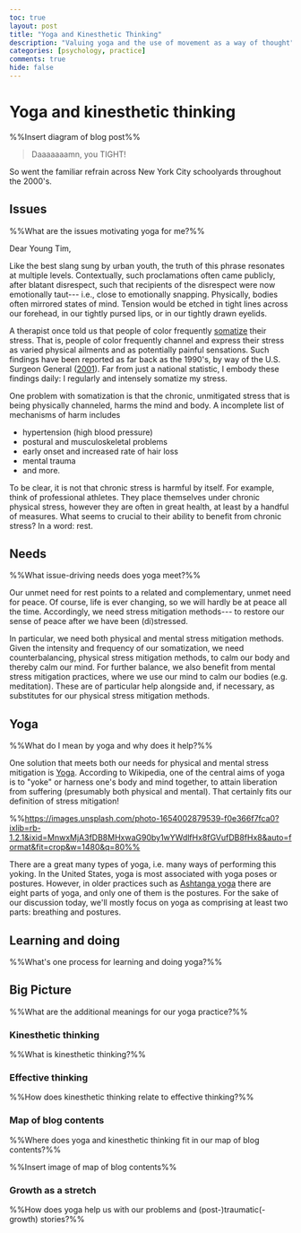 ```yaml
---
toc: true
layout: post
title: "Yoga and Kinesthetic Thinking"
description: "Valuing yoga and the use of movement as a way of thought"
categories: [psychology, practice]
comments: true
hide: false
---
```


# Yoga and kinesthetic thinking

%%Insert diagram of blog post%%

> Daaaaaaamn, you TIGHT!

So went the familiar refrain across New York City schoolyards
throughout the 2000's.


## Issues
%%What are the issues motivating yoga for me?%%

Dear Young Tim,

Like the best slang sung by urban youth,
the truth of this phrase resonates at multiple levels.
Contextually, such proclamations often came publicly,
after blatant disrespect,
such that recipients of the disrespect were now emotionally taut---
i.e., close to emotionally snapping.
Physically, bodies often mirrored states of mind.
Tension would be etched in tight lines across our forehead,
in our tightly pursed lips, or in our tightly drawn eyelids.

A therapist once told us that people of color
frequently [somatize](https://en.wikipedia.org/wiki/Somatization) their stress.
That is, people of color frequently channel and express their stress
as varied physical ailments and as potentially painful sensations.
Such findings have been reported as far back as the 1990's,
by way of the U.S. Surgeon General ([2001](https://www.ncbi.nlm.nih.gov/books/NBK44243/pdf/Bookshelf_NBK44243.pdf)).
Far from just a national statistic,
I embody these findings daily:
I regularly and intensely somatize my stress.

One problem with somatization is that
the chronic, unmitigated stress that is being physically channeled,
harms the mind and body.
A incomplete list of mechanisms of harm includes

- hypertension (high blood pressure)
- postural and musculoskeletal problems
- early onset and increased rate of hair loss
- mental trauma
- and more.

To be clear, it is not that chronic stress is harmful by itself.
For example, think of professional athletes.
They place themselves under chronic physical stress,
however they are often in great health,
at least by a handful of measures.
What seems to crucial to their ability to benefit from chronic stress?
In a word: rest.


## Needs
%%What issue-driving needs does yoga meet?%%

Our unmet need for rest points to a related and complementary,
unmet need for peace.
Of course, life is ever changing,
so we will hardly be at peace all the time.
Accordingly, we need stress mitigation methods---
to restore our sense of peace after we have been (di)stressed.

In particular, we need both physical and mental stress mitigation methods.
Given the intensity and frequency of our somatization,
we need counterbalancing, physical stress mitigation methods,
to calm our body and thereby calm our mind.
For further balance, we also benefit from mental stress mitigation practices,
where we use our mind to calm our bodies (e.g. meditation).
These are of particular help alongside
and, if necessary, as substitutes for our physical stress mitigation methods.


## Yoga
%%What do I mean by yoga and why does it help?%%

One solution that meets both our needs
for physical and mental stress mitigation
is [Yoga](https://en.wikipedia.org/wiki/Yoga).
According to Wikipedia,
one of the central aims of yoga is to "yoke" or harness one's body and mind together,
to attain liberation from suffering (presumably both physical and mental).
That certainly fits our definition of stress mitigation!

%%https://images.unsplash.com/photo-1654002879539-f0e366f7fca0?ixlib=rb-1.2.1&ixid=MnwxMjA3fDB8MHxwaG90by1wYWdlfHx8fGVufDB8fHx8&auto=format&fit=crop&w=1480&q=80%%

There are a great many types of yoga,
i.e. many ways of performing this yoking.
In the United States,
yoga is most associated with yoga poses or postures.
However, in older practices such as [Ashtanga yoga](https://en.wikipedia.org/wiki/Ashtanga_(eight_limbs_of_yoga))
there are eight parts of yoga,
and only one of them is the postures.
For the sake of our discussion today,
we'll mostly focus on yoga as comprising at least two parts:
breathing and postures.


## Learning and doing
%%What's one process for learning and doing yoga?%%



## Big Picture
%%What are the additional meanings for our yoga practice?%%


### Kinesthetic thinking
 %%What is kinesthetic thinking?%%
 

### Effective thinking
%%How does kinesthetic thinking relate to effective thinking?%%


### Map of blog contents
%%Where does yoga and kinesthetic thinking fit in our map of blog contents?%%

%%Insert image of map of blog contents%%


### Growth as a stretch
%%How does yoga help us with our problems and (post-)traumatic(-growth) stories?%%


